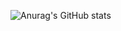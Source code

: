 ![Anurag's GitHub stats](https://github-readme-stats.vercel.app/api?username=FCKJesus&show_icons=true&theme=vision-friendly-dark)
